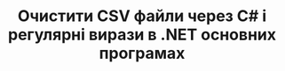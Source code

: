 ---
############################# Static ############################
layout: "autogen"
draft: false
path: "uk/redaction/net/regex/csv"
otherformats: DOC DOCM DOCX DOT DOTM DOTX PDF POT POTM PPS PPSM PPSX PPT PPTM PPTX RTF XLS XLSM XLSX XLT XLTM XLTX  

############################# Head ############################
head_title: "Редагувати CSV документи за допомогою регулярних виразів через .NET Core"
head_description: "Видаляйте конфіденційну інформацію за допомогою регулярного виразу з документів різних форматів"

############################# Header ############################
title: "Очистити CSV файли через C# і регулярні вирази в .NET основних програмах"
description: "Знаходьте та видаляйте конфіденційну інформацію з документів Office і OpenOffice, електронних таблиць і презентацій, а також CSV на Windows, Linux та macOS"

################### SubMenu/Download Button #####################
submenu:
    enable: true

############################# About ############################
about:
    enable: true
    title: "Редагування тексту документа для API .NET"
    content: |
        Єдиний незалежний від формату інтерфейс для очищення конфіденційної та секретної інформації з документів і зображень PDF, Word, Excel, PowerPoint, включаючи можливість змінювати метадані та видаляти коментарі. За допомогою інструмента GroupDocs.Redaction for .NET ви можете відредагувати секретну інформацію та зберегти відредагований документ у PDF, перетворивши всі сторінки на растрові зображення або зберегти документ у вихідному форматі для подальшого редагування.

############################# Steps ############################
steps:
    enable: true
    title_left: "Відредагуйте текст із CSV за допомогою регулярних виразів через C#"
    content_left: |
        [GroupDocs.Redaction](uk//redaction/net/) дозволяє розробникам .NET використовувати всі регулярні вирази для редагування файлу CSV за кілька простих кроків.

        *   Створіть екземпляр класу [Redactor](https://apireference.groupdocs.com/redaction/net/groupdocs.redaction/redactor) і завантажте файл CSV
        *   Створіть екземпляр класу [RegexRedaction](https://apireference.groupdocs.com/redaction/net/groupdocs.redaction.redactions/regexredaction), щоб знайти та замінити текст
        *   Виклик методу [Redactor.Apply](https://apireference.groupdocs.com/redaction/net/groupdocs.redaction/redactor/methods/apply/index) з об’єктом RegexRedaction
        
    title_right: "Початок роботи з Redaction API"
    content_right: |
        Встановіть із командного рядка як ```nuget install GroupDocs.Redaction``` або через консоль диспетчера пакетів Visual Studio за допомогою ```Install-Package GroupDocs.Redaction```. 
        Крім того, отримайте офлайн-інсталятор MSI або DLL у файлі ZIP із [завантажень](https://downloads.groupdocs.com/redaction/net) і посилайтеся на нього у своєму проекті вручну.  
        
    code: |
        ```cs
        using (Redactor redactor = new Redactor(@"sample.csv"))
        {
        	redactor.Apply(new RegexRedaction("\\d{2}\\s*\\d{2}[^\\d]*\\d{6}", new ReplacementOptions(System.Drawing.Color.Blue)));
        	redactor.Save();
        }
        ```

############################# Demos ############################
demos:
    enable: true
############################# About Formats ############################
about_formats:
    enable: true
############################# More Formats ############################
more_formats:
    enable: true

############################# Back to top ###############################
back_to_top:
    enable: true
---